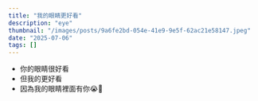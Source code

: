 ```yaml
---
title: "我的眼睛更好看"
description: "eye"
thumbnail: "/images/posts/9a6fe2bd-054e-41e9-9e5f-62ac21e58147.jpeg"
date: "2025-07-06"
tags: []
---
```

- 你的眼睛很好看
- 但我的更好看
- 因為我的眼睛裡面有你😭🫵
